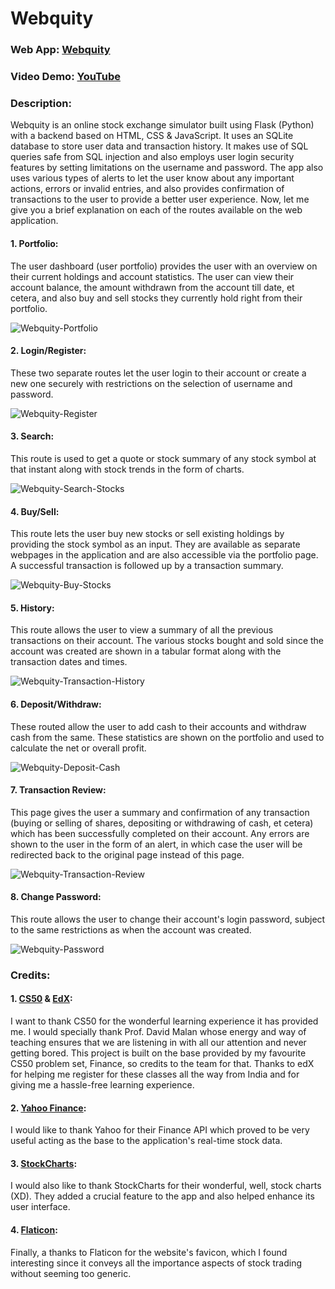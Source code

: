 # Webquity

### Web App: [Webquity](https://webquity.azurewebsites.net/)
### Video Demo: [YouTube](https://youtu.be/_c462mDdCjw)

### Description:

Webquity is an online stock exchange simulator built using Flask (Python) with a backend based on HTML, CSS & JavaScript. It uses an SQLite database to store user data and transaction history. It makes use of SQL queries safe from SQL injection and also employs user login security features by setting limitations on the username and password. The app also uses various types of alerts to let the user know about any important actions, errors or invalid entries, and also provides confirmation of transactions to the user to provide a better user experience. Now, let me give you a brief explanation on each of the routes available on the web application.

#### 1. Portfolio:
The user dashboard (user portfolio) provides the user with an overview on their current holdings and account statistics. The user can view their account balance, the amount withdrawn from the account till date, et cetera, and also buy and sell stocks they currently hold right from their portfolio.

![Webquity-Portfolio](https://github.com/pranav-m-r/Webquity/assets/148135964/fab82f03-3c80-4f56-ab30-53c80224c554)

#### 2. Login/Register:
These two separate routes let the user login to their account or create a new one securely with restrictions on the selection of username and password.

![Webquity-Register](https://github.com/pranav-m-r/Webquity/assets/148135964/7751370e-d02f-4f70-826d-4d7988eecf8d)

#### 3. Search:
This route is used to get a quote or stock summary of any stock symbol at that instant along with stock trends in the form of charts.

![Webquity-Search-Stocks](https://github.com/pranav-m-r/Webquity/assets/148135964/5be6d46d-6550-4a7a-af2e-051e51becb9d)

#### 4. Buy/Sell:
This route lets the user buy new stocks or sell existing holdings by providing the stock symbol as an input. They are available as separate webpages in the application and are also accessible via the portfolio page. A successful transaction is followed up by a transaction summary.

![Webquity-Buy-Stocks](https://github.com/pranav-m-r/Webquity/assets/148135964/cb80881b-577a-48a3-a64f-710108dd214c)

#### 5. History:
This route allows the user to view a summary of all the previous transactions on their account. The various stocks bought and sold since the account was created are shown in a tabular format along with the transaction dates and times.

![Webquity-Transaction-History](https://github.com/pranav-m-r/Webquity/assets/148135964/b07ce215-f5b6-4c37-9bac-51ea10260faf)

#### 6. Deposit/Withdraw:
These routed allow the user to add cash to their accounts and withdraw cash from the same. These statistics are shown on the portfolio and used to calculate the net or overall profit.

![Webquity-Deposit-Cash](https://github.com/pranav-m-r/Webquity/assets/148135964/06398e6d-5bd4-4255-bdcc-ffae662db5de)

#### 7. Transaction Review:
This page gives the user a summary and confirmation of any transaction (buying or selling of shares, depositing or withdrawing of cash, et cetera) which has been successfully completed on their account. Any errors are shown to the user in the form of an alert, in which case the user will be redirected back to the original page instead of this page.

![Webquity-Transaction-Review](https://github.com/pranav-m-r/Webquity/assets/148135964/dc9718fa-cab7-4f83-bccc-20aa3871e2b7)

#### 8. Change Password:
This route allows the user to change their account's login password, subject to the same restrictions as when the account was created.

![Webquity-Password](https://github.com/pranav-m-r/Webquity/assets/148135964/33abc6ac-983b-4a30-8a54-b5c524c26295)

### Credits:

#### 1. [CS50](https://cs50.harvard.edu/x/2024/) & [EdX](https://www.edx.org/):
I want to thank CS50 for the wonderful learning experience it has provided me. I would specially thank Prof. David Malan whose energy and way of teaching ensures that we are listening in with all our attention and never getting bored. This project is built on the base provided by my favourite CS50 problem set, Finance, so credits to the team for that. Thanks to edX for helping me register for these classes all the way from India and for giving me a hassle-free learning experience.
#### 2. [Yahoo Finance](https://finance.yahoo.com/):
I would like to thank Yahoo for their Finance API which proved to be very useful acting as the base to the application's real-time stock data.
#### 3. [StockCharts](https://stockcharts.com/):
I would also like to thank StockCharts for their wonderful, well, stock charts (XD). They added a crucial feature to the app and also helped enhance its user interface.
#### 4. [Flaticon](https://www.flaticon.com/):
Finally, a thanks to Flaticon for the website's favicon, which I found interesting since it conveys all the importance aspects of stock trading without seeming too generic.
